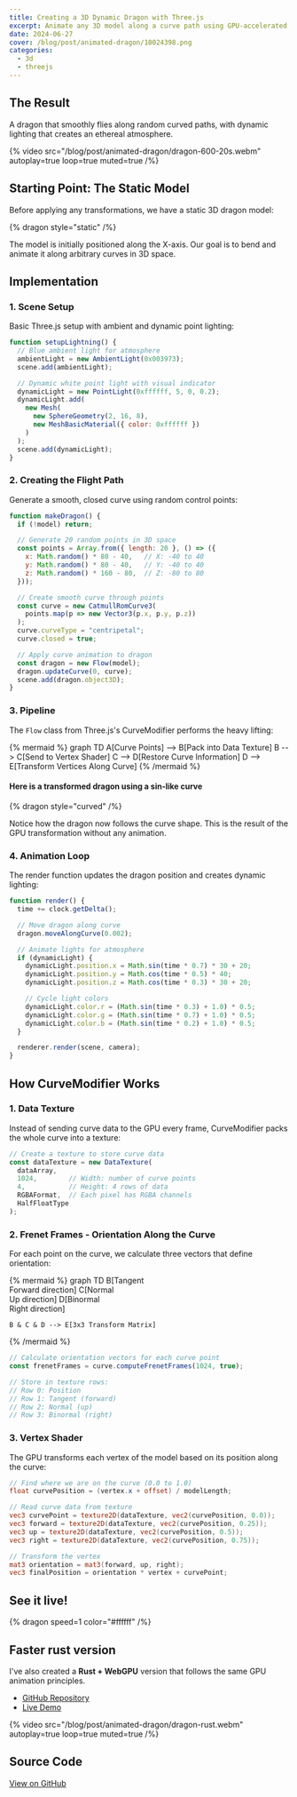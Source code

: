 ```yaml
---
title: Creating a 3D Dynamic Dragon with Three.js
excerpt: Animate any 3D model along a curve path using GPU-accelerated techniques
date: 2024-06-27
cover: /blog/post/animated-dragon/10024398.png
categories:
  - 3d
  - threejs
---
```


## The Result

A dragon that smoothly flies along random curved paths, with dynamic lighting that creates an ethereal atmosphere.

{% video src="/blog/post/animated-dragon/dragon-600-20s.webm" autoplay=true loop=true muted=true /%}

## Starting Point: The Static Model

Before applying any transformations, we have a static 3D dragon model:

{% dragon style="static" /%}

The model is initially positioned along the X-axis. Our goal is to bend and animate it along arbitrary curves in 3D space.

## Implementation

### 1. Scene Setup

Basic Three.js setup with ambient and dynamic point lighting:

```js
function setupLightning() {
  // Blue ambient light for atmosphere
  ambientLight = new AmbientLight(0x003973);
  scene.add(ambientLight);

  // Dynamic white point light with visual indicator
  dynamicLight = new PointLight(0xffffff, 5, 0, 0.2);
  dynamicLight.add(
    new Mesh(
      new SphereGeometry(2, 16, 8),
      new MeshBasicMaterial({ color: 0xffffff })
    )
  );
  scene.add(dynamicLight);
}
```

### 2. Creating the Flight Path

Generate a smooth, closed curve using random control points:

```js
function makeDragon() {
  if (!model) return;

  // Generate 20 random points in 3D space
  const points = Array.from({ length: 20 }, () => ({
    x: Math.random() * 80 - 40,   // X: -40 to 40
    y: Math.random() * 80 - 40,   // Y: -40 to 40
    z: Math.random() * 160 - 80,  // Z: -80 to 80
  }));

  // Create smooth curve through points
  const curve = new CatmullRomCurve3(
    points.map(p => new Vector3(p.x, p.y, p.z))
  );
  curve.curveType = "centripetal";
  curve.closed = true;

  // Apply curve animation to dragon
  const dragon = new Flow(model);
  dragon.updateCurve(0, curve);
  scene.add(dragon.object3D);
}
```

### 3. Pipeline

The `Flow` class from Three.js's CurveModifier performs the heavy lifting:

{% mermaid %}
graph TD
    A[Curve Points] --> B[Pack into Data Texture]
    B --> C[Send to Vertex Shader]
    C --> D[Restore Curve Information]
    D --> E[Transform Vertices Along Curve]
{% /mermaid %}

#### Here is a transformed dragon using a sin-like curve

{% dragon style="curved" /%}

Notice how the dragon now follows the curve shape. This is the result of the GPU transformation without any animation.

### 4. Animation Loop

The render function updates the dragon position and creates dynamic lighting:

```js
function render() {
  time += clock.getDelta();

  // Move dragon along curve
  dragon.moveAlongCurve(0.002);

  // Animate lights for atmosphere
  if (dynamicLight) {
    dynamicLight.position.x = Math.sin(time * 0.7) * 30 + 20;
    dynamicLight.position.y = Math.cos(time * 0.5) * 40;
    dynamicLight.position.z = Math.cos(time * 0.3) * 30 + 20;

    // Cycle light colors
    dynamicLight.color.r = (Math.sin(time * 0.3) + 1.0) * 0.5;
    dynamicLight.color.g = (Math.sin(time * 0.7) + 1.0) * 0.5;
    dynamicLight.color.b = (Math.sin(time * 0.2) + 1.0) * 0.5;
  }

  renderer.render(scene, camera);
}
```

## How CurveModifier Works

### 1. Data Texture

Instead of sending curve data to the GPU every frame, CurveModifier packs the whole curve into a texture:

```js
// Create a texture to store curve data
const dataTexture = new DataTexture(
  dataArray,
  1024,        // Width: number of curve points
  4,           // Height: 4 rows of data
  RGBAFormat,  // Each pixel has RGBA channels
  HalfFloatType
);
```

### 2. Frenet Frames - Orientation Along the Curve

For each point on the curve, we calculate three vectors that define orientation:

{% mermaid %}
graph TD
    B[Tangent<br/>Forward direction]
    C[Normal<br/>Up direction]
    D[Binormal<br/>Right direction]

    B & C & D --> E[3x3 Transform Matrix]
{% /mermaid %}

```js
// Calculate orientation vectors for each curve point
const frenetFrames = curve.computeFrenetFrames(1024, true);

// Store in texture rows:
// Row 0: Position
// Row 1: Tangent (forward)
// Row 2: Normal (up)
// Row 3: Binormal (right)
```

### 3. Vertex Shader

The GPU transforms each vertex of the model based on its position along the curve:

```glsl
// Find where we are on the curve (0.0 to 1.0)
float curvePosition = (vertex.x + offset) / modelLength;

// Read curve data from texture
vec3 curvePoint = texture2D(dataTexture, vec2(curvePosition, 0.0));
vec3 forward = texture2D(dataTexture, vec2(curvePosition, 0.25));
vec3 up = texture2D(dataTexture, vec2(curvePosition, 0.5));
vec3 right = texture2D(dataTexture, vec2(curvePosition, 0.75));

// Transform the vertex
mat3 orientation = mat3(forward, up, right);
vec3 finalPosition = orientation * vertex + curvePoint;
```

## See it live!

{% dragon speed=1 color="#ffffff" /%}

## Faster rust version

I've also created a **Rust + WebGPU** version that follows the same GPU animation principles.

- [GitHub Repository](https://github.com/hucancode/flying-dragon)
- [Live Demo](/dragon-rs)

{% video src="/blog/post/animated-dragon/dragon-rust.webm" autoplay=true loop=true muted=true /%}

## Source Code

[View on GitHub](https://github.com/hucancode/hucancode/blob/master/src/lib/scenes/dragon.js)
